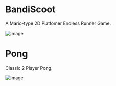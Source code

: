 # BandiScoot

A Mario-type 2D Platfomer Endless Runner Game. 

![image](https://user-images.githubusercontent.com/50474874/131722881-1ea004de-e26f-4311-929e-2198deb896cc.png)

# Pong

Classic 2 Player Pong.

![image](https://user-images.githubusercontent.com/50474874/131723105-38f90c3e-0cdd-4b65-99a9-499b7c760144.png)
